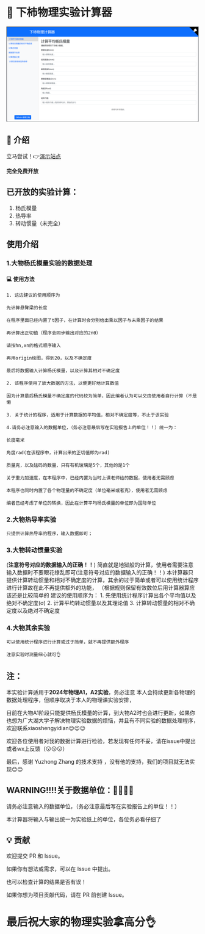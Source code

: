 # 🔧 下柿物理实验计算器

![alt text](hello_world.png)

## 🚀 介绍

立马尝试！👉[演示站点](https://phy.betterspace.top)

**完全免费开放**

## 已开放的实验计算：
1. 杨氏模量
2. 热导率
3. 转动惯量（未完全）

## 使用介绍
### 1.大物杨氏模量实验的数据处理

#### 💻 使用方法

    1. 这边建议的使用顺序为
    
    先计算悬臂梁的长度
    
    在程序里面已经内置了t因子，在计算时会分别给出乘以因子与未乘因子的结果
    
    再计算出正切值（程序会同步输出对应的2nθ）
    
    请按hn,xn的格式顺序输入
    
    再用origin绘图，得到2θ，以及不确定度
    
    最后将数据输入计算杨氏模量，以及计算其相对不确定度
    
    2. 该程序使用了放大数据的方法，以便更好地计算数值    
    
    因为计算最后杨氏模量不确定度的代码较为简单，因此编者认为可以交由使用者自行计算（不是懒
    
    3. 关于统计的程序，适用于计算数据的平均值，相对不确定度等，不止于该实验

    4.请务必注意输入的数据单位，（务必注意最后写在实验报告上的单位！！）统一为：
    
    长度毫米
    
    角度rad(在该程序中，计算出来的正切值即为rad)
    
    质量克，以及砝码的数量，只有有机玻璃是5个，其他的是1个
    
    关于重力加速度，在本程序中，已经内置为当时上课老师给的数据，使用者无需顾虑
    
    本程序也同时内置了各个物理量的不确定度（单位毫米或者克），使用者无需顾虑
    
    编者已经考虑了单位的转换，因此在计算平均杨氏模量的单位即为国际单位


### 2.大物热导率实验

    只提供计算热导率的程序，输入数据即可；



### 3.大物转动惯量实验
(**注意符号对应的数据输入的正确！！**)
    简直就是地狱般的计算，使用者需要注意输入数据时不要眼花缭乱即可(注意符号对应的数据输入的正确！！)
    本计算器只提供计算转动惯量和相对不确定度的计算，其余的过于简单或者可以使用统计程序进行计算故在此不再提供额外的功能，
    （根据规则保留有效数位后用计算器算应该还是比较简单的
    建议的使用顺序为：
    1. 先使用统计程序计算出各个平均值以及绝对不确定度(σ)
    2. 计算平均转动惯量以及其理论值
    3. 计算转动惯量的相对不确定度以及绝对不确定度

### 4.大物其余实验

    可以使用统计程序进行计算或过于简单，就不再提供额外程序

    注意实验时测量细心就可👌


## 注：
本实验计算适用于**2024年物理A1，A2实验**，务必注意
本人会持续更新各物理的数据处理程序，但顺序取决于本人的物理课实验安排，

目前在大物A1阶段只能提供杨氏模量的计算，到大物A2时也会进行更新，如果你也想为广大湖大学子解决物理实验数据的烦恼，并且有不同实验的数据处理程序，欢迎联系xiaoshengyidian😉😉😉

欢迎各位使用者对我的数据计算进行检验，若发现有任何不妥，请在issue中提出或者wx上反馈（😗😗😗）

最后，感谢 Yuzhong Zhang 的技术支持 ，没有他的支持，我们的项目就无法实现😊😊
## WARNING!!!!关于数据单位：🫵🫵🫵🫵

请务必注意输入的数据单位，（务必注意最后写在实验报告上的单位！！）

本计算器将输入与输出统一为实验纸上的单位，各位务必看仔细了

## 💡 贡献

欢迎提交 PR 和 Issue。

如果你有想法或需求，可以在 Issue 中提出。

也可以检查计算的结果是否有误！

如果你想为项目贡献代码，请在 PR 前创建 Issue。





# **最后祝大家的物理实验拿高分👌**










    



